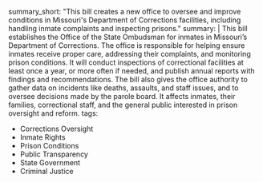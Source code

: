 summary_short: "This bill creates a new office to oversee and improve conditions in Missouri's Department of Corrections facilities, including handling inmate complaints and inspecting prisons."
summary: |
  This bill establishes the Office of the State Ombudsman for inmates in Missouri’s Department of Corrections. The office is responsible for helping ensure inmates receive proper care, addressing their complaints, and monitoring prison conditions. It will conduct inspections of correctional facilities at least once a year, or more often if needed, and publish annual reports with findings and recommendations. The bill also gives the office authority to gather data on incidents like deaths, assaults, and staff issues, and to oversee decisions made by the parole board. It affects inmates, their families, correctional staff, and the general public interested in prison oversight and reform.
tags:
  - Corrections Oversight
  - Inmate Rights
  - Prison Conditions
  - Public Transparency
  - State Government
  - Criminal Justice
